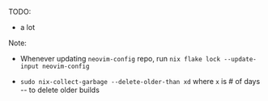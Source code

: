 TODO:
 - a lot

 Note:
 - Whenever updating `neovim-config` repo, run `nix flake lock --update-input neovim-config`

 - `sudo nix-collect-garbage --delete-older-than xd` where `x` is # of days -- to delete older builds
